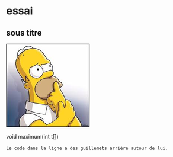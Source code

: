 # essai

## sous titre

![Texte alternatif](index.jpg "texte pour le titre, facultatif")

   void maximum(int t[])
   

```php
Le code dans la ligne a des guillemets arrière autour de lui.
```
